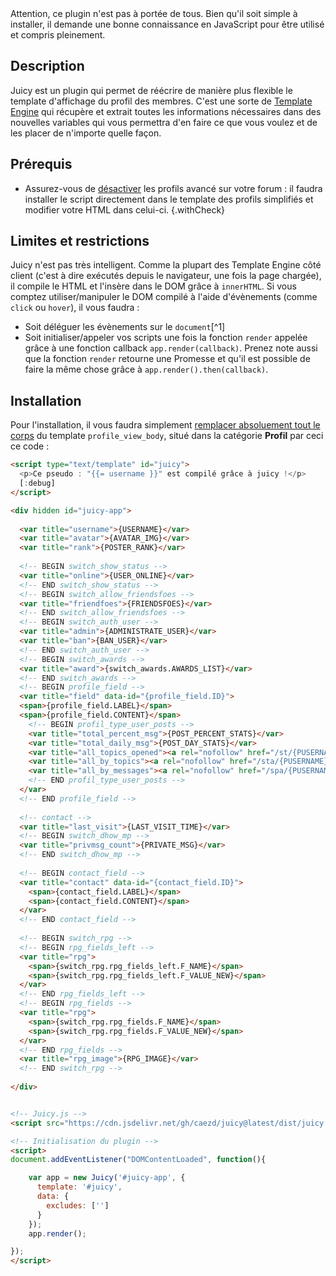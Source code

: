 <article>Attention, ce plugin n'est pas à portée de tous. Bien qu'il soit simple à installer, il demande une bonne connaissance en JavaScript pour être utilisé et compris pleinement.</article>

## Description

Juicy est un plugin qui permet de réécrire de manière plus flexible le template d'affichage du profil des membres. C'est une sorte de [Template Engine](https://en.wikipedia.org/wiki/Template_processor) qui récupère et extrait toutes les informations nécessaires dans des nouvelles variables qui vous permettra d'en faire ce que vous voulez et de les placer de n'importe quelle façon.

## Prérequis

- Assurez-vous de <u>désactiver</u> les profils avancé sur votre forum : il faudra installer le script directement dans le template des profils simplifiés et modifier votre HTML dans celui-ci.
{.withCheck}

## Limites et restrictions

Juicy n'est pas très intelligent. Comme la plupart des Template Engine côté client (c'est à dire exécutés depuis le navigateur, une fois la page chargée), il compile le HTML et l'insère dans le DOM grâce à `innerHTML`. Si vous comptez utiliser/manipuler le DOM compilé à l'aide d'évènements (comme `click` ou `hover`), il vous faudra :

- Soit déléguer les évènements sur le `document`[^1]
- Soit initialiser/appeler vos scripts une fois la fonction `render` appelée grâce à une fonction callback `app.render(callback)`. Prenez note aussi que la fonction `render` retourne une Promesse et qu'il est possible de faire la même chose grâce à `app.render().then(callback)`.

## Installation

Pour l'installation, il vous faudra simplement <u>remplacer absoluement tout le corps</u> du template `profile_view_body`, situé dans la catégorie **Profil** par ceci ce code :

```html
<script type="text/template" id="juicy">
  <p>Ce pseudo : "{{= username }}" est compilé grâce à juicy !</p>
  [:debug]
</script>

<div hidden id="juicy-app">
  
  <var title="username">{USERNAME}</var>
  <var title="avatar">{AVATAR_IMG}</var>
  <var title="rank">{POSTER_RANK}</var>
  
  <!-- BEGIN switch_show_status -->
  <var title="online">{USER_ONLINE}</var>
  <!-- END switch_show_status -->
  <!-- BEGIN switch_allow_friendsfoes -->
  <var title="friendfoes">{FRIENDSFOES}</var>
  <!-- END switch_allow_friendsfoes -->
  <!-- BEGIN switch_auth_user -->
  <var title="admin">{ADMINISTRATE_USER}</var>
  <var title="ban">{BAN_USER}</var>
  <!-- END switch_auth_user -->
  <!-- BEGIN switch_awards -->
  <var title="award">{switch_awards.AWARDS_LIST}</var>
  <!-- END switch_awards -->
  <!-- BEGIN profile_field -->
  <var title="field" data-id="{profile_field.ID}">
  <span>{profile_field.LABEL}</span>
  <span>{profile_field.CONTENT}</span>
    <!-- BEGIN profil_type_user_posts -->
    <var title="total_percent_msg">{POST_PERCENT_STATS}</var>
    <var title="total_daily_msg">{POST_DAY_STATS}</var>
    <var title="all_topics_opened"><a rel="nofollow" href="/st/{PUSERNAME}">{L_SEARCH_USER_POSTS}</a></var>
    <var title="all_by_topics"><a rel="nofollow" href="/sta/{PUSERNAME}">{L_TOPICS}</a></var>
    <var title="all_by_messages"><a rel="nofollow" href="/spa/{PUSERNAME}">{L_POSTS}</a></var>
    <!-- END profil_type_user_posts -->
  </var>
  <!-- END profile_field -->
  
  <!-- contact -->
  <var title="last_visit">{LAST_VISIT_TIME}</var>
  <!-- BEGIN switch_dhow_mp -->
  <var title="privmsg_count">{PRIVATE_MSG}</var>
  <!-- END switch_dhow_mp -->
  
  <!-- BEGIN contact_field -->
  <var title="contact" data-id="{contact_field.ID}">
    <span>{contact_field.LABEL}</span>
    <span>{contact_field.CONTENT}</span>
  </var>
  <!-- END contact_field -->
  
  <!-- BEGIN switch_rpg -->
  <!-- BEGIN rpg_fields_left -->
  <var title="rpg">
    <span>{switch_rpg.rpg_fields_left.F_NAME}</span>
    <span>{switch_rpg.rpg_fields_left.F_VALUE_NEW}</span>
  </var>	
  <!-- END rpg_fields_left -->
  <!-- BEGIN rpg_fields -->
  <var title="rpg">
    <span>{switch_rpg.rpg_fields.F_NAME}</span>
    <span>{switch_rpg.rpg_fields.F_VALUE_NEW}</span>
  </var>
  <!-- END rpg_fields -->
  <var title="rpg_image">{RPG_IMAGE}</var>
  <!-- END switch_rpg -->
  
</div>


<!-- Juicy.js -->
<script src="https://cdn.jsdelivr.net/gh/caezd/juicy@latest/dist/juicy.js"></script>

<!-- Initialisation du plugin -->
<script>
document.addEventListener("DOMContentLoaded", function(){

	var app = new Juicy('#juicy-app', {
	  template: '#juicy',
	  data: {
	  	excludes: ['']
	  }
	});
	app.render();

});  
</script>
```
